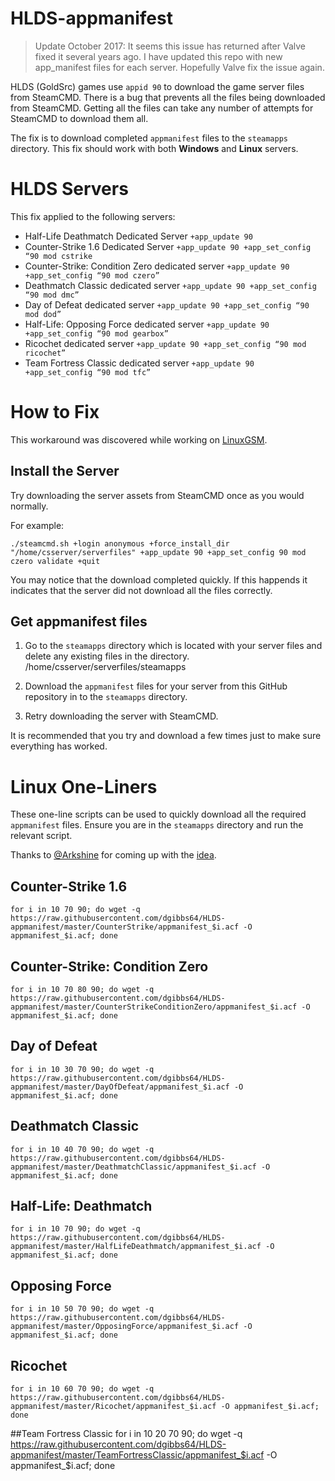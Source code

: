 # HLDS-appmanifest
> Update October 2017:  It seems this issue has returned after Valve fixed it several years ago. I have updated this repo with new app_manifest files for each server. Hopefully Valve fix the issue again.

HLDS (GoldSrc) games use `appid 90` to download the game server files from SteamCMD.
There is a bug that prevents all the files being downloaded from SteamCMD.
Getting all the files can take any number of attempts for SteamCMD to download them all.

The fix is to download completed `appmanifest` files to the `steamapps` directory.
This fix should work with both **Windows** and **Linux** servers.

# HLDS Servers

This fix applied to the following servers:

 - Half-Life Deathmatch Dedicated Server `+app_update 90`
 - Counter-Strike 1.6  Dedicated Server `+app_update 90 +app_set_config “90 mod cstrike`
 - Counter-Strike: Condition Zero dedicated server	`+app_update 90 +app_set_config “90 mod czero”`
 - Deathmatch Classic dedicated server	`+app_update 90 +app_set_config “90 mod dmc”`
 - Day of Defeat dedicated server	`+app_update 90 +app_set_config “90 mod dod”`
 - Half-Life: Opposing Force dedicated server	`+app_update 90 +app_set_config “90 mod gearbox”`
 - Ricochet dedicated server `+app_update 90 +app_set_config “90 mod ricochet”`
 - Team Fortress Classic dedicated server `+app_update 90 +app_set_config “90 mod tfc”`

How to Fix
=========

This workaround was discovered while working on [LinuxGSM](https://gameservermanagers.com).

## Install the Server

Try downloading the server assets from SteamCMD once as you would normally.

For example:

    ./steamcmd.sh +login anonymous +force_install_dir "/home/csserver/serverfiles" +app_update 90 +app_set_config 90 mod czero validate +quit

You may notice that the download completed quickly. If this happends it indicates that the server did not download all the files correctly.

## Get appmanifest files
1. Go to the `steamapps` directory which is located with your server files and delete any existing files in the directory.
    /home/csserver/serverfiles/steamapps

2. Download the `appmanifest` files for your server from this GitHub repository in to the `steamapps` directory.

3. Retry downloading the server with SteamCMD.

It is recommended that you try and download a few times just to make sure everything has worked.

# Linux One-Liners
These one-line scripts can be used to quickly download all the required `appmanifest` files. Ensure you are in the `steamapps` directory and run the relevant script.

Thanks to [@Arkshine](https://github.com/Arkshine) for coming up with the [idea](https://github.com/Arkshine/hlds-appmanifest/).

## Counter-Strike 1.6
    for i in 10 70 90; do wget -q https://raw.githubusercontent.com/dgibbs64/HLDS-appmanifest/master/CounterStrike/appmanifest_$i.acf -O appmanifest_$i.acf; done

## Counter-Strike: Condition Zero
    for i in 10 70 80 90; do wget -q https://raw.githubusercontent.com/dgibbs64/HLDS-appmanifest/master/CounterStrikeConditionZero/appmanifest_$i.acf -O appmanifest_$i.acf; done

## Day of Defeat
    for i in 10 30 70 90; do wget -q https://raw.githubusercontent.com/dgibbs64/HLDS-appmanifest/master/DayOfDefeat/appmanifest_$i.acf -O appmanifest_$i.acf; done

## Deathmatch Classic
    for i in 10 40 70 90; do wget -q https://raw.githubusercontent.com/dgibbs64/HLDS-appmanifest/master/DeathmatchClassic/appmanifest_$i.acf -O appmanifest_$i.acf; done

## Half-Life: Deathmatch
    for i in 10 70 90; do wget -q https://raw.githubusercontent.com/dgibbs64/HLDS-appmanifest/master/HalfLifeDeathmatch/appmanifest_$i.acf -O appmanifest_$i.acf; done

## Opposing Force
    for i in 10 50 70 90; do wget -q https://raw.githubusercontent.com/dgibbs64/HLDS-appmanifest/master/OpposingForce/appmanifest_$i.acf -O appmanifest_$i.acf; done

## Ricochet
    for i in 10 60 70 90; do wget -q https://raw.githubusercontent.com/dgibbs64/HLDS-appmanifest/master/Ricochet/appmanifest_$i.acf -O appmanifest_$i.acf; done

##Team Fortress Classic
    for i in 10 20 70 90; do wget -q https://raw.githubusercontent.com/dgibbs64/HLDS-appmanifest/master/TeamFortressClassic/appmanifest_$i.acf -O appmanifest_$i.acf; done
